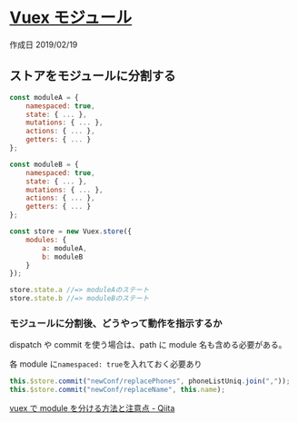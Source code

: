 # [Vuex モジュール](https://vuex.vuejs.org/ja/guide/modules.html)

作成日 2019/02/19

## ストアをモジュールに分割する

```js
const moduleA = {
    namespaced: true,
    state: { ... },
    mutations: { ... },
    actions: { ... },
    getters: { ... }
};

const moduleB = {
    namespaced: true,
    state: { ... },
    mutations: { ... },
    actions: { ... },
    getters: { ... }
};

const store = new Vuex.store({
    modules: {
        a: moduleA,
        b: moduleB
    }
});

store.state.a //=> moduleAのステート
store.state.b //=> moduleBのステート
```

### モジュールに分割後、どうやって動作を指示するか

dispatch や commit を使う場合は、path に module 名も含める必要がある。

各 module に`namespaced: true`を入れておく必要あり

```js
this.$store.commit("newConf/replacePhones", phoneListUniq.join(","));
this.$store.commit("newConf/replaceName", this.name);
```

[vuex で module を分ける方法と注意点 \- Qiita](https://qiita.com/kuriya/items/bc9a070119f0f4bfe944)
